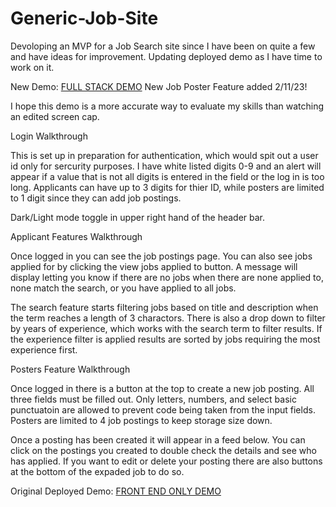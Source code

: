 # Generic-Job-Site

Devoloping an MVP for a Job Search site since I have been on quite a few and have ideas for improvement. Updating deployed demo as I have time to work on it.

New Demo: [FULL STACK DEMO](http://52.21.107.140:3007/)
New Job Poster Feature added 2/11/23!

I hope this demo is a more accurate way to evaluate my skills than watching an edited screen cap.

Login Walkthrough

This is set up in preparation for authentication, which would spit out a user id only for sercurity purposes. I have white listed digits 0-9 and an alert will appear if a value that is not all digits is entered in the field or the log in is too long. Applicants can have up to 3 digits for thier ID, while posters are limited to 1 digit since they can add job postings.

Dark/Light mode toggle in upper right hand of the header bar.

Applicant Features Walkthrough

Once logged in you can see the job postings page. You can also see jobs applied for by clicking the view jobs applied to button. A message will display letting you know if there are no jobs when there are none applied to, none match the search, or you have applied to all jobs.

The search feature starts filtering jobs based on title and description when the term reaches a length of 3 charactors. There is also a drop down to filter by years of experience, which works with the search term to filter results. If the experience filter is applied results are sorted by jobs requiring the most experience first.

Posters Feature Walkthrough

Once logged in there is a button at the top to create a new job posting. All three fields must be filled out. Only letters, numbers, and select basic punctuatoin are allowed to prevent code being taken from the input fields. Posters are limited to 4 job postings to keep storage size down.

Once a posting has been created it will appear in a feed below. You can click on the postings you created to double check the details and see who has applied. If you want to edit or delete your posting there are also buttons at the bottom of the expaded job to do so.

Original Deployed Demo: [FRONT END ONLY DEMO](http://52.21.107.140:3004/)
